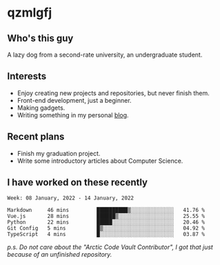 # qzmlgfj

## Who's this guy

A lazy dog from a second-rate university, an undergraduate student.

## Interests

* Enjoy creating new projects and repositories, but never finish them.
* Front-end development, just a beginner.
* Making gadgets.
* Writing something in my personal [blog](https://blog.qzmlgfj.ml/).

## Recent plans

* Finish my graduation project.
* Write some introductory articles about Computer Science.

<!--
* Try to develop a website for [Anime4KCPP](https://github.com/TianZerL/Anime4KCPP).
* Develop a Markdown renderer which user can customize its css, of course it is GUI-based.~~(If I could finish  it before getting bored)~~
* Work with my [teammates](https://github.com/SWJTU-Lazy-Dogs).
* Find something interests me, as a hobby after finishing my ~~boring~~ homework.
-->

## I have worked on these recently

<!--START_SECTION:waka-->
```text
Week: 08 January, 2022 - 14 January, 2022

Markdown     46 mins         ██████████▒░░░░░░░░░░░░░░   41.76 % 
Vue.js       28 mins         ██████▒░░░░░░░░░░░░░░░░░░   25.55 % 
Python       22 mins         █████░░░░░░░░░░░░░░░░░░░░   20.46 % 
Git Config   5 mins          █▒░░░░░░░░░░░░░░░░░░░░░░░   04.92 % 
TypeScript   4 mins          █░░░░░░░░░░░░░░░░░░░░░░░░   03.87 % 
```
<!--END_SECTION:waka-->

*p.s.  Do not care about the "Arctic Code Vault Contributor", I got that just because of an unfinished repository.*

<!--
**qzmlgfj/qzmlgfj** is a ✨ _special_ ✨ repository because its `README.md` (this file) appears on your GitHub profile.

Here are some ideas to get you started:

- 🔭 I’m currently working on ...
- 🌱 I’m currently learning ...
- 👯 I’m looking to collaborate on ...
- 🤔 I’m looking for help with ...
- 💬 Ask me about ...
- 📫 How to reach me: ...
- 😄 Pronouns: ...
- ⚡ Fun fact: ...
-->
